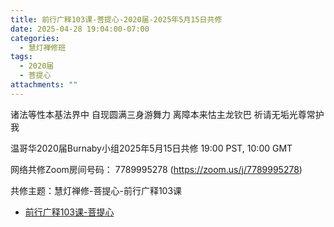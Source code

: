 ```yaml
---
title: 前行广释103课-菩提心-2020届-2025年5月15日共修
date: 2025-04-28 19:04:00-07:00
categories:
  - 慧灯禅修班
tags:
  - 2020届
  - 菩提心
attachments: ""
---
```

诸法等性本基法界中 自现圆满三身游舞力
离障本来怙主龙钦巴 祈请无垢光尊常护我

温哥华2020届Burnaby小组2025年5月15日共修
19:00 PST, 10:00 GMT

网络共修Zoom房间号码： 7789995278 (<https://zoom.us/j/7789995278>)

共修主题：慧灯禅修-菩提心-前行广释103课

* [前行广释103课-菩提心](https://huidengchanxiu.net/refs/qxgs/qxgs-09ptx#%E5%89%8D%E8%A1%8C%E5%B9%BF%E9%87%8A%E7%AC%AC103%E8%AF%BE)






